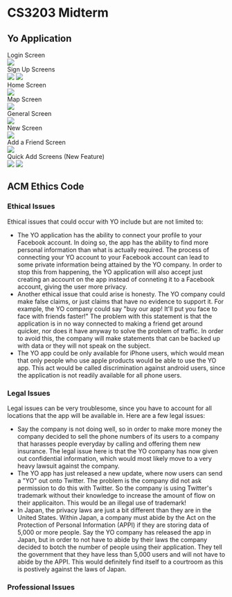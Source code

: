 # CS3203 Midterm
## Yo Application
Login Screen  
![](Login.png)  
Sign Up Screens  
![](Signup1.png)
![](Signup2.png)  
Home Screen  
![](Home.png)  
Map Screen  
![](Map.png)  
General Screen  
![](General.png)  
New Screen  
![](New.png)  
Add a Friend Screen  
![](AddaFriend.png)  
Quick Add Screens (New Feature)  
![](QuickAdd1.png)
![](QuickAdd2.png)  

## ACM Ethics Code
### Ethical Issues
Ethical issues that could occur with YO include but are not limited to:  
* The YO application has the ability to connect your profile to your Facebook account. In doing so, the app has the ability to find more personal information than what is actually required. The process of connecting your YO account to your Facebook account can lead to some private information being attained by the YO company. In order to stop this from happening, the YO application will also accept just creating an account on the app instead of conneting it to a Facebook account, giving the user more privacy.
* Another ethical issue that could arise is honesty. The YO company could make false claims, or just claims that have no evidence to support it. For example, the YO company could say "buy our app! It'll put you face to face with friends faster!" The problem with this statement is that the application is in no way connected to making a friend get around quicker, nor does it have anyway to solve the problem of traffic. In order to avoid this, the company will make statements that can be backed up with data or they will not speak on the subject.
* The YO app could be only available for iPhone users, which would mean that only people who use apple products would be able to use the YO app. This act would be called discrimination against android users, since the application is not readily available for all phone users.
### Legal Issues
Legal issues can be very troublesome, since you have to account for all locations that the app will be available in. Here are a few legal issues:
* Say the company is not doing well, so in order to make more money the company decided to sell the phone numbers of its users to a company that harasses people everyday by calling and offering them new insurance. The legal issue here is that the YO company has now given out confidential information, which would most likely move to a very heavy lawsuit against the company.
* The YO app has just released a new update, where now users can send a "YO" out onto Twitter. The problem is the company did not ask permission to do this with Twitter. So the company is using Twitter's trademark without their knowledge to increase the amount of flow on their applicaiton. This would be an illegal use of trademark!
* In Japan, the privacy laws are just a bit different than they are in the United States. Within Japan, a company must abide by the Act on the Protection of Personal Information (APPI) if they are storing data of 5,000 or more people. Say the YO company has released the app in Japan, but in order to not have to abide by their laws the company decided to botch the number of people using their application. They tell the government that they have less than 5,000 users and will not have to abide by the APPI. This would definitely find itself to a courtroom as this is postively against the laws of Japan.
### Professional Issues
